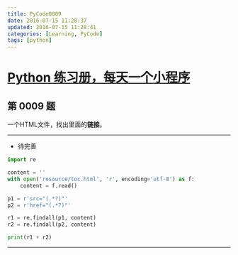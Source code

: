 ```yaml
---
title: PyCode0009
date: 2016-07-15 11:28:37
updated: 2016-07-15 11:28:41
categories: [Learning, PyCode]
tags: [python]
---
```


# [Python 练习册，每天一个小程序](https://github.com/Yixiaohan/show-me-the-code)

## 第 0009 题

一个HTML文件，找出里面的**链接**。


------------

- 待完善

```python
import re

content = ''
with open('resource/toc.html', 'r', encoding='utf-8') as f:
    content = f.read()

p1 = r'src="(.*?)"'
p2 = r'href="(.*?)"'

r1 = re.findall(p1, content)
r2 = re.findall(p2, content)

print(r1 + r2)
```

------------
